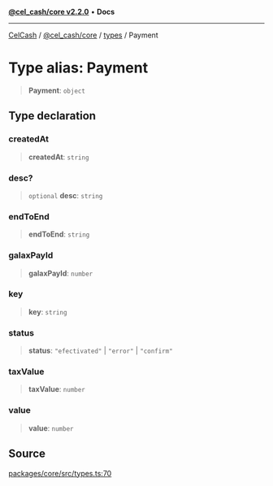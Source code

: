 [**@cel_cash/core v2.2.0**](../../README.md) • **Docs**

***

[CelCash](../../../../packages.md) / [@cel\_cash/core](../../README.md) / [types](../README.md) / Payment

# Type alias: Payment

> **Payment**: `object`

## Type declaration

### createdAt

> **createdAt**: `string`

### desc?

> `optional` **desc**: `string`

### endToEnd

> **endToEnd**: `string`

### galaxPayId

> **galaxPayId**: `number`

### key

> **key**: `string`

### status

> **status**: `"efectivated"` \| `"error"` \| `"confirm"`

### taxValue

> **taxValue**: `number`

### value

> **value**: `number`

## Source

[packages/core/src/types.ts:70](https://github.com/Pyxlab/celcash/blob/b57c7034bd65dcd5b083f272f9cfe6cc4ff73f7b/packages/core/src/types.ts#L70)

